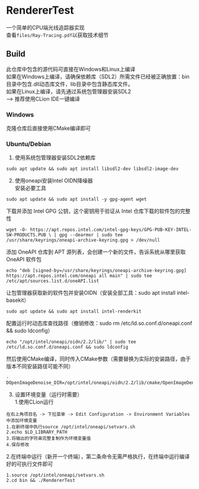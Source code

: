 # RendererTest
一个简单的CPU端光线追踪器实现  
查看`files/Ray-Tracing.pdf`以获取技术细节

## Build
此仓库中包含的源代码可直接在Windows和Linux上编译  
如果在Windows上编译，请确保依赖库（SDL2）所需文件已经被正确放置：bin目录中包含.dll动态库文件，lib目录中包含静态库文件。  
如果在Linux上编译，请先通过系统包管理器安装SDL2  
--> 推荐使用CLion IDE一键编译

### Windows
克隆仓库后直接使用CMake编译即可

### Ubuntu/Debian
1. 使用系统包管理器安装SDL2依赖库
```
sudo apt update && sudo apt install libsdl2-dev libsdl2-image-dev
```
2. 使用oneapi安装Intel OIDN降噪器  
安装必要工具
```
sudo apt update && sudo apt install -y gpg-agent wget
```

下载并添加 Intel GPG 公钥，这个密钥用于验证从 Intel 仓库下载的软件包的完整性
```
wget -O- https://apt.repos.intel.com/intel-gpg-keys/GPG-PUB-KEY-INTEL-SW-PRODUCTS.PUB \ | gpg --dearmor | sudo tee /usr/share/keyrings/oneapi-archive-keyring.gpg > /dev/null
```

添加 OneAPI 仓库到 APT 源列表，会创建一个新的文件，告诉系统从哪里获取 OneAPI 软件包
```
echo "deb [signed-by=/usr/share/keyrings/oneapi-archive-keyring.gpg] https://apt.repos.intel.com/oneapi all main" | sudo tee /etc/apt/sources.list.d/oneAPI.list
```

让包管理器获取新的软件包并安装OIDN（安装全部工具：sudo apt install intel-basekit）
```
sudo apt update && sudo apt install intel-renderkit
```

配置运行时动态库查找路径（撤销修改：sudo rm /etc/ld.so.conf.d/oneapi.conf && sudo ldconfig）
```
echo "/opt/intel/oneapi/oidn/2.2/lib/" | sudo tee /etc/ld.so.conf.d/oneapi.conf && sudo ldconfig
```

然后使用CMake编译，同时传入CMake参数（需要替换为实际的安装路径，由于版本不同安装路径可能不同）
```
-DOpenImageDenoise_DIR=/opt/intel/oneapi/oidn/2.2/lib/cmake/OpenImageDenoise/
```

3. 设置环境变量（运行时需要）  
1.使用CLion运行
```
在右上角项目名 -> 下拉菜单 -> Edit Configuration -> Environment Variables中添加环境变量
1.在新终端中执行source /opt/intel/oneapi/setvars.sh
2.echo $LD_LIBRARY_PATH
3.将输出的字符串完整复制作为环境变量值
4.保存修改
```

2.在终端中运行（新开一个终端），第二条命令无需严格执行，在终端中运行编译好的可执行文件即可
```
1.source /opt/intel/oneapi/setvars.sh
2.cd bin && ./RendererTest
```
